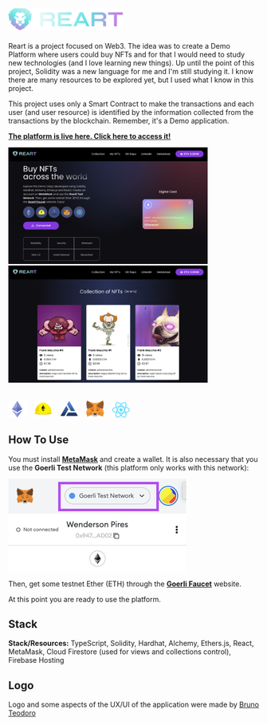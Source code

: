 ## <img alt="Reart Logo" src="./client/src/assets/images/reart-logo.svg" width="230" />

Reart is a project focused on Web3. The idea was to create a Demo Platform where users could buy NFTs and for that I would need to study new technologies (and I love learning new things). Up until the point of this project, Solidity was a new language for me and I'm still studying it. I know there are many resources to be explored yet, but I used what I know in this project.

This project uses only a Smart Contract to make the transactions and each user (and user resource) is identified by the information collected from the transactions by the blockchain. Remember, it's a Demo application.

[**The platform is live here. Click here to access it!**](https://reart-web3-dapp.web.app/)

<img alt="Screen1" src="./md/sch1.png" width="400" />
<img alt="Screen1" src="./md/sch2.png" width="400" />

<br/>
<br/>

<img alt="Solidity" src="./client/src/assets/images/solidity.png" width="36" style="margin-right: 12px;" /> <img alt="Hardhat" src="./client/src/assets/images/hardhat.webp" width="36" style="margin-right: 12px;"/> <img alt="Alchemy" src="./client/src/assets/images/alchemy.png" width="36" style="margin-right: 12px;"/> <img alt="MetaMask" src="./client/src/assets/images/metamask.webp" width="36" style="margin-right: 12px;"/> <img alt="React" src="./client/src/assets/images/react.png" width="36" />

## How To Use

You must install [**MetaMask**](https://metamask.io/) and create a wallet. It is also necessary that you use the **Goerli Test Network** (this platform only works with this network):

<img alt="MetaMask Network" src="./md/md1.png" />

Then, get some testnet Ether (ETH) through the [**Goerli Faucet**](https://goerlifaucet.com/) website.

At this point you are ready to use the platform.

## Stack

**Stack/Resources:** TypeScript, Solidity, Hardhat, Alchemy, Ethers.js, React, MetaMask, Cloud Firestore (used for views and collections control), Firebase Hosting

## Logo

Logo and some aspects of the UX/UI of the application were made by [Bruno Teodoro](https://www.linkedin.com/in/brunoteodoro/)
